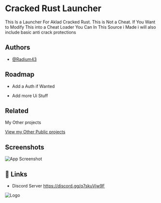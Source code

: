 
# Cracked Rust Launcher

This Is a Launcher For Aklad Cracked Rust. This is Not a Cheat.
If You Want to Modify This into a Cheat Loader You Can 
In This Source i Made i will also include basic anti crack protections


## Authors

- [@Radium43](https://github.com/Radium43)


## Roadmap

- Add a Auth if Wanted

- Add more Ui Stuff


## Related
My Other projects

[View my Other Public projects](https://github.com/Radium43?tab=repositories)


## Screenshots

![App Screenshot](https://via.placeholder.com/468x300?text=adolf-rizzler.lol/Work/q2a20vni.png)


## 🔗 Links
- Discord Server https://discord.gg/q7skuVjw9F

![Logo](https://media.discordapp.net/attachments/938950846702567505/1100954807478534224/Eclipse-1.png)

